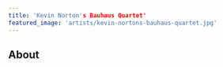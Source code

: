 ```yaml
---
title: 'Kevin Norton's Bauhaus Quartet'
featured_image: 'artists/kevin-nortons-bauhaus-quartet.jpg'
---
```


## About



